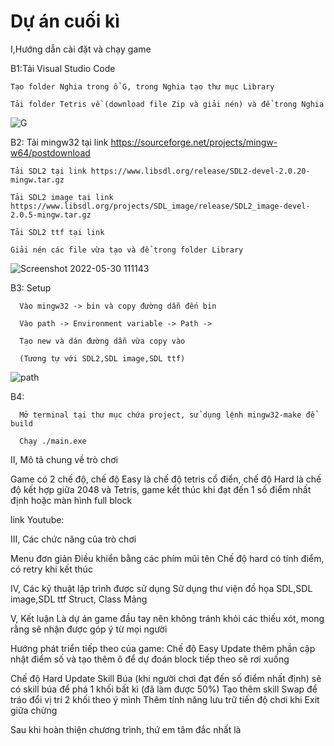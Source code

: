 # Dự án cuối kì 
I,Hướng dẫn cài đặt và chạy game

  B1:Tải Visual Studio Code

    Tạo folder Nghia trong ổ G, trong Nghia tạo thư mục Library

    Tải folder Tetris về (download file Zip và giải nén) và để trong Nghia


![G](https://user-images.githubusercontent.com/100202140/170916120-bc40d8aa-f3a7-402b-a1ef-e08247f07b13.png)


  B2: 
    Tải mingw32 tại link https://sourceforge.net/projects/mingw-w64/postdownload
    
    Tải SDL2 tại link https://www.libsdl.org/release/SDL2-devel-2.0.20-mingw.tar.gz
    
    Tải SDL2 image tại link https://www.libsdl.org/projects/SDL_image/release/SDL2_image-devel-2.0.5-mingw.tar.gz
    
    Tải SDL2 ttf tại link 
    
    Giải nén các file vừa tạo và để trong folder Library



![Screenshot 2022-05-30 111143](https://user-images.githubusercontent.com/100202140/170915739-5caa8e8f-8950-4776-83ac-435c275de81b.png)

  B3: Setup

      Vào mingw32 -> bin và copy đường dẫn đến bin

      Vào path -> Environment variable -> Path -> 

      Tạo new và dán đường dẫn vừa copy vào 

      (Tương tự với SDL2,SDL image,SDL ttf) 


![path](https://user-images.githubusercontent.com/100202140/170919019-ddba89f9-402b-466b-bbd9-b4f3d6815d45.png)


  B4:

      Mở terminal tại thư mục chứa project, sử dụng lệnh mingw32-make để build

      Chạy ./main.exe

II, Mô tả chung về trò chơi

  Game có 2 chế độ, chế độ Easy là chế độ tetris cổ điển, chế độ Hard là chế  độ kết hợp giữa 2048 và Tetris, game kết thúc khi đạt đến 1 số điểm nhất định hoặc màn hình full block

  link Youtube:

III, Các chức năng của trò chơi

  Menu đơn giản 
  Điều khiển bằng các phím mũi tên
  Chế độ hard có tính điểm, có retry khi kết thúc 

IV, Các kỹ thuật lập trình được sử dụng
  Sử dụng thư viện đồ họa SDL,SDL image,SDL ttf
  Struct, Class
  Mảng

V, Kết luận
Là dự án game đầu tay nên không tránh khỏi các thiếu xót, mong rằng sẽ nhận được góp ý từ mọi người

Hướng phát triển tiếp theo của game:
Chế độ Easy
  Update thêm phần cập nhật điểm số và tạo thêm ô để dự đoán block tiếp theo sẽ rơi xuống 

Chế độ Hard 
  Update Skill Búa (khi người chơi đạt đến số điểm nhất định) sẽ có skill búa để phá 1 khối bất  kì  (đã làm được 50%)
  Tạo thêm skill Swap để tráo đổi vị trí 2 khối theo ý mình 
  Thêm tính năng lưu trữ tiến độ chơi khi Exit giữa chừng

Sau khi hoàn thiện chương trình, thứ em tâm đắc nhất là
